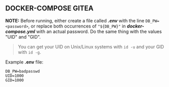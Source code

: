 ## DOCKER-COMPOSE GITEA

**NOTE:** Before running, either create a file called ***.env*** with the line `DB_PW=<password>`, or replace both occurrences of `"${DB_PW}"` in ***docker-compose.yml*** with an actual password. Do the same thing with the values "UID" and "GID". 

> You can get your UID on Unix/Linux systems with `id -u` and your GID with `id -g`.

Example **.env** file:

```
DB_PW=badpasswd
UID=1000
GID=1000
```
